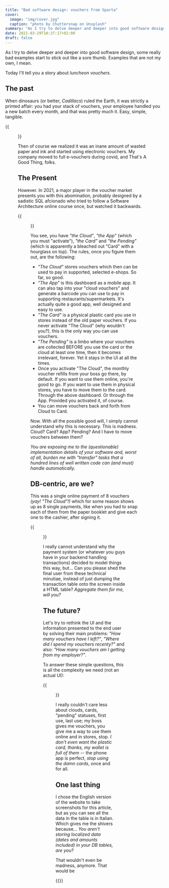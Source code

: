 ```yaml
---
title: "Bad software design: vouchers from Sparta"
cover:
  image: "img/cover.jpg"
  caption: "photo by Chuttersnap on Unsplash"
summary: "As I try to delve deeper and deeper into good software design, some really bad examples start to stick out like a sore thumb. Examples that are not my own, I mean."
date: 2021-03-29T10:37:17+02:00
draft: false
---
```


As I try to delve deeper and deeper into good software design, some really bad examples start to stick out like a sore thumb. Examples that are not my own, I mean.

Today I'll tell you a story about _luncheon vouchers_.

## The past

When dinosaurs (or better, _Cadillacs_) ruled the Earth, it was strictly a printed affair: you had your stack of vouchers, your employee handled you a new batch every month, and that was pretty much it. Easy, simple, tangible.

{{<figure caption="A really vintage voucher, from when Cadillacs ruled the Earth" src="img/vintage_voucher.jpg">}}

Then of course we realized it was an inane amount of wasted paper and ink and started using electronic vouchers. My company moved to full e-vouchers during covid, and That's A Good Thing, folks.

## The Present

However. In 2021, a major player in the voucher market presents you with this abomination, probably designed by a sadistic SQL afcionado who tried to follow a Software Architecture online course once, but watched it backwards.

{{<figure caption="Guess whose voucher company is this?" src="img/voucher_management_nonsense.png">}}

You see, you have _"the Cloud"_, _"the App"_ (which you must "activate"), _"the Card"_ and _"the Pending"_ (which is apparently a bleached out "Card" with a hourglass on top). The rules, once you figure them out, are the following:

- _"The Cloud"_ stores vouchers which then can be used to pay in supported, selected e-shops. So far, so good.
- _"The App"_ is this dashboard as a mobile app. It can also tap into your "cloud vouchers" and generate a barcode you can use to pay in supporting restaurants/supermarkets. It's actually quite a good app, well designed and easy to use.
- _"The Card"_ is a physical plastic card you use in stores instead of the old paper vouchers. If you never activate "The Cloud" (why wouldn't you?), this is the only way you can use vouchers.
- _"The Pending"_ is a limbo where your vouchers are collected BEFORE you use the card or the cloud at least one time, then it becomes irrelevant, forever. Yet it stays in the UI at all the times.
- Once you activate "The Cloud", the monthly voucher refills from your boss go there, by default. If you want to use them online, you're good to go. If you want to use them in physical stores, you have to move them to the card. Through the above dashboard. Or through the App. Provided you activated it, of course.
- You can move vouchers back and forth from Cloud to Card.

Now. With all the possible good will, I simply cannot understand why this is necessary. This is madness. Cloud? Card? App? Pending? And I have to move vouchers between them?

_You are exposing me to the (questionable) implementation details of your software and, worst of all, burden me with "transfer" tasks that a hundred lines of well written code can (and must) handle automatically._

## DB-centric, are we?

This was a single online payment of 8 vouchers _(yay! "The Cloud"!)_ which for some reason shows up as 8 single payments, like when you had to snap each of them from the paper booklet and give each one to the cashier, after signing it.

{{<figure caption="Humans do not think in SQL" src="img/voucher_management_nonsense_2.png">}}

I really cannot understand why the payment system (or whatever you guys have in your backend handling transactions) decided to model things this way, but... Can you please shed the final user from these technical minutiae, instead of just dumping the transaction table onto the screen inside a HTML table? _Aggregate them for me, will you?_

## The future?

Let's try to rethink the UI and the information presented to the end user by solving their main problems: _"How many vouchers have I left?"_, _"Where did I spend my vouchers recenty?"_ and also: _"How many vouchers am I getting from my employer?"_.

To answer these simple questions, this is all the complexity we need (not an actual UI):

{{<figure caption="My laundry list of expectations" src="img/voucher_management_condensed.png">}}

I really couldn't care less about clouds, cards, "pending" statuses, first use, last use; my boss gives me vouchers, you give me a way to use them online and in stores, stop. _I don't even want the plastic card, thanks, my wallet is full of them_ -- the phone app is perfect, _stop using the damn cards_, once and for all.

## One last thing

I chose the English version of the website to take screenshots for this article, but as you can see all the data in the table is in Italian. Which gives me the shivers because... _You aren't storing localized data (dates and amounts included) in your DB tables, are you?_

That wouldn't even be madness, anymore. That would be

{{<youtube rvYZRskNV3w>}}
